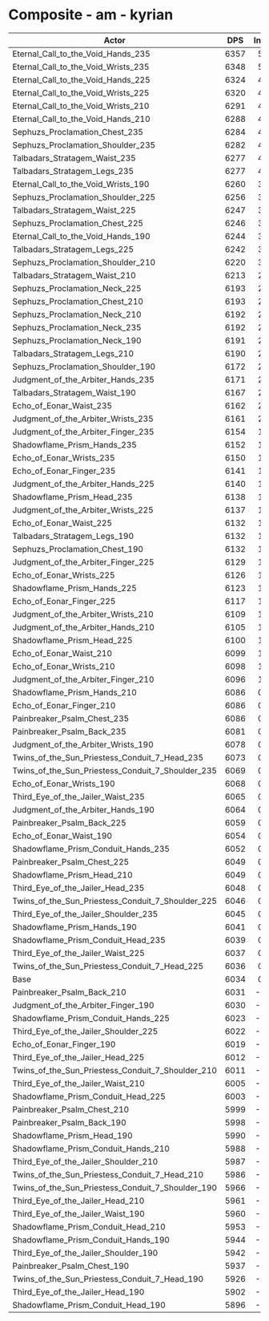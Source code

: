 # Composite - am - kyrian
| Actor | DPS | Increase |
|---|:---:|:---:|
|Eternal_Call_to_the_Void_Hands_235|6357|5.36%|
|Eternal_Call_to_the_Void_Wrists_235|6348|5.21%|
|Eternal_Call_to_the_Void_Hands_225|6324|4.82%|
|Eternal_Call_to_the_Void_Wrists_225|6320|4.74%|
|Eternal_Call_to_the_Void_Wrists_210|6291|4.27%|
|Eternal_Call_to_the_Void_Hands_210|6288|4.22%|
|Sephuzs_Proclamation_Chest_235|6284|4.15%|
|Sephuzs_Proclamation_Shoulder_235|6282|4.11%|
|Talbadars_Stratagem_Waist_235|6277|4.03%|
|Talbadars_Stratagem_Legs_235|6277|4.03%|
|Eternal_Call_to_the_Void_Wrists_190|6260|3.75%|
|Sephuzs_Proclamation_Shoulder_225|6256|3.69%|
|Talbadars_Stratagem_Waist_225|6247|3.53%|
|Sephuzs_Proclamation_Chest_225|6246|3.51%|
|Eternal_Call_to_the_Void_Hands_190|6244|3.49%|
|Talbadars_Stratagem_Legs_225|6242|3.45%|
|Sephuzs_Proclamation_Shoulder_210|6220|3.08%|
|Talbadars_Stratagem_Waist_210|6213|2.98%|
|Sephuzs_Proclamation_Neck_225|6193|2.65%|
|Sephuzs_Proclamation_Chest_210|6193|2.65%|
|Sephuzs_Proclamation_Neck_210|6192|2.63%|
|Sephuzs_Proclamation_Neck_235|6192|2.62%|
|Sephuzs_Proclamation_Neck_190|6191|2.61%|
|Talbadars_Stratagem_Legs_210|6190|2.59%|
|Sephuzs_Proclamation_Shoulder_190|6172|2.29%|
|Judgment_of_the_Arbiter_Hands_235|6171|2.27%|
|Talbadars_Stratagem_Waist_190|6167|2.21%|
|Echo_of_Eonar_Waist_235|6162|2.13%|
|Judgment_of_the_Arbiter_Wrists_235|6161|2.11%|
|Judgment_of_the_Arbiter_Finger_235|6154|1.99%|
|Shadowflame_Prism_Hands_235|6152|1.97%|
|Echo_of_Eonar_Wrists_235|6150|1.93%|
|Echo_of_Eonar_Finger_235|6141|1.78%|
|Judgment_of_the_Arbiter_Hands_225|6140|1.76%|
|Shadowflame_Prism_Head_235|6138|1.72%|
|Judgment_of_the_Arbiter_Wrists_225|6137|1.71%|
|Echo_of_Eonar_Waist_225|6132|1.64%|
|Talbadars_Stratagem_Legs_190|6132|1.63%|
|Sephuzs_Proclamation_Chest_190|6132|1.63%|
|Judgment_of_the_Arbiter_Finger_225|6129|1.58%|
|Echo_of_Eonar_Wrists_225|6126|1.53%|
|Shadowflame_Prism_Hands_225|6123|1.47%|
|Echo_of_Eonar_Finger_225|6117|1.38%|
|Judgment_of_the_Arbiter_Wrists_210|6109|1.25%|
|Judgment_of_the_Arbiter_Hands_210|6105|1.18%|
|Shadowflame_Prism_Head_225|6100|1.10%|
|Echo_of_Eonar_Waist_210|6099|1.08%|
|Echo_of_Eonar_Wrists_210|6098|1.06%|
|Judgment_of_the_Arbiter_Finger_210|6096|1.04%|
|Shadowflame_Prism_Hands_210|6086|0.87%|
|Echo_of_Eonar_Finger_210|6086|0.87%|
|Painbreaker_Psalm_Chest_235|6086|0.86%|
|Painbreaker_Psalm_Back_235|6081|0.78%|
|Judgment_of_the_Arbiter_Wrists_190|6078|0.73%|
|Twins_of_the_Sun_Priestess_Conduit_7_Head_235|6073|0.64%|
|Twins_of_the_Sun_Priestess_Conduit_7_Shoulder_235|6069|0.58%|
|Echo_of_Eonar_Wrists_190|6068|0.56%|
|Third_Eye_of_the_Jailer_Waist_235|6065|0.52%|
|Judgment_of_the_Arbiter_Hands_190|6064|0.50%|
|Painbreaker_Psalm_Back_225|6059|0.42%|
|Echo_of_Eonar_Waist_190|6054|0.34%|
|Shadowflame_Prism_Conduit_Hands_235|6052|0.31%|
|Painbreaker_Psalm_Chest_225|6049|0.25%|
|Shadowflame_Prism_Head_210|6049|0.25%|
|Third_Eye_of_the_Jailer_Head_235|6048|0.23%|
|Twins_of_the_Sun_Priestess_Conduit_7_Shoulder_225|6046|0.20%|
|Third_Eye_of_the_Jailer_Shoulder_235|6045|0.19%|
|Shadowflame_Prism_Hands_190|6041|0.12%|
|Shadowflame_Prism_Conduit_Head_235|6039|0.09%|
|Third_Eye_of_the_Jailer_Waist_225|6037|0.05%|
|Twins_of_the_Sun_Priestess_Conduit_7_Head_225|6036|0.04%|
|Base|6034|0.00%|
|Painbreaker_Psalm_Back_210|6031|-0.05%|
|Judgment_of_the_Arbiter_Finger_190|6030|-0.06%|
|Shadowflame_Prism_Conduit_Hands_225|6023|-0.18%|
|Third_Eye_of_the_Jailer_Shoulder_225|6022|-0.20%|
|Echo_of_Eonar_Finger_190|6019|-0.25%|
|Third_Eye_of_the_Jailer_Head_225|6012|-0.36%|
|Twins_of_the_Sun_Priestess_Conduit_7_Shoulder_210|6011|-0.38%|
|Third_Eye_of_the_Jailer_Waist_210|6005|-0.48%|
|Shadowflame_Prism_Conduit_Head_225|6003|-0.52%|
|Painbreaker_Psalm_Chest_210|5999|-0.58%|
|Painbreaker_Psalm_Back_190|5998|-0.59%|
|Shadowflame_Prism_Head_190|5990|-0.72%|
|Shadowflame_Prism_Conduit_Hands_210|5988|-0.76%|
|Third_Eye_of_the_Jailer_Shoulder_210|5987|-0.77%|
|Twins_of_the_Sun_Priestess_Conduit_7_Head_210|5986|-0.79%|
|Twins_of_the_Sun_Priestess_Conduit_7_Shoulder_190|5966|-1.13%|
|Third_Eye_of_the_Jailer_Head_210|5961|-1.20%|
|Third_Eye_of_the_Jailer_Waist_190|5960|-1.23%|
|Shadowflame_Prism_Conduit_Head_210|5953|-1.33%|
|Shadowflame_Prism_Conduit_Hands_190|5944|-1.49%|
|Third_Eye_of_the_Jailer_Shoulder_190|5942|-1.52%|
|Painbreaker_Psalm_Chest_190|5937|-1.60%|
|Twins_of_the_Sun_Priestess_Conduit_7_Head_190|5926|-1.78%|
|Third_Eye_of_the_Jailer_Head_190|5902|-2.19%|
|Shadowflame_Prism_Conduit_Head_190|5896|-2.29%|
